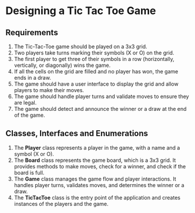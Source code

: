 # Designing a Tic Tac Toe Game

## Requirements
1. The Tic-Tac-Toe game should be played on a 3x3 grid.
2. Two players take turns marking their symbols (X or O) on the grid.
3. The first player to get three of their symbols in a row (horizontally, vertically, or diagonally) wins the game.
4. If all the cells on the grid are filled and no player has won, the game ends in a draw.
5. The game should have a user interface to display the grid and allow players to make their moves.
6. The game should handle player turns and validate moves to ensure they are legal.
7. The game should detect and announce the winner or a draw at the end of the game.

## Classes, Interfaces and Enumerations
1. The **Player** class represents a player in the game, with a name and a symbol (X or O).
2. The **Board** class represents the game board, which is a 3x3 grid. It provides methods to make moves, check for a winner, and check if the board is full.
3. The **Game** class manages the game flow and player interactions. It handles player turns, validates moves, and determines the winner or a draw.
4. The **TicTacToe** class is the entry point of the application and creates instances of the players and the game.
